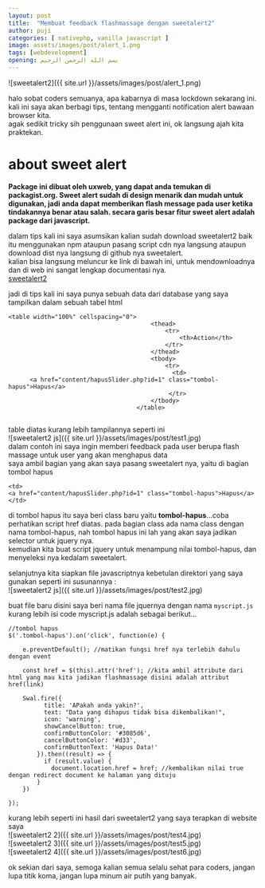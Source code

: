 ```yaml
---
layout: post
title:  "Membuat feedback flashmassage dengan sweetalert2"
author: puji
categories: [ nativephp, vanilla javascript ]
image: assets/images/post/alert_1.png
tags: [webdevelopment]
opening: بسم الله الرحمن الرحيم
---  
```

![sweetalert2]({{ site.url }}/assets/images/post/alert_1.png)  

halo sobat coders semuanya, apa kabarnya di masa lockdown sekarang ini.  
kali ini saya akan berbagi tips, tentang mengganti notification alert bawaan browser kita.  
agak sedikit tricky sih penggunaan sweet alert ini, ok langsung ajah kita praktekan.  

# about sweet alert  
**Package ini dibuat oleh uxweb, yang dapat anda temukan di packagist.org. Sweet alert sudah di design menarik dan mudah untuk digunakan, jadi anda dapat memberikan flash message pada user ketika tindakannya benar atau salah. secara garis besar fitur sweet alert adalah package dari javascript.**  

dalam tips kali ini saya asumsikan kalian sudah download sweetalert2 baik itu menggunakan npm ataupun pasang script cdn nya langsung ataupun download dist nya langsung di github nya sweetalert.  
kalian bisa langsung meluncur ke link di bawah ini, untuk mendownloadnya dan di web ini sangat lengkap documentasi nya.  
<a href="https://sweetalert2.github.io/">sweetalert2 </a>  

jadi di tips kali ini saya punya sebuah data dari database yang saya tampilkan dalam sebuah tabel html  

```
<table width="100%" cellspacing="0">
                                        <thead>
                                            <tr>
                                                <th>Action</th>
                                            </tr>
                                        </thead>
                                        <tbody>
                                            <tr> 
                                              <td>
      <a href="content/hapusSlider.php?id=1" class="tombol-hapus">Hapus</a>
                                             </tr>
                                        </tbody>
                                    </table>
                                
```
table diatas kurang lebih tampilannya seperti ini  
![sweetalert2 js]({{ site.url }}/assets/images/post/test1.jpg)  
dalam contoh ini saya ingin memberi feedback pada user berupa flash massage untuk user yang akan menghapus data  
saya ambil bagian yang akan saya pasang sweetalert nya, yaitu di bagian tombol hapus  
```
<td>
<a href="content/hapusSlider.php?id=1" class="tombol-hapus">Hapus</a>
</td>
```  
di tombol hapus itu saya beri class baru yaitu <b>tombol-hapus</b>...coba perhatikan script href diatas. pada bagian class ada nama class dengan nama tombol-hapus, nah tombol hapus ini lah yang akan saya jadikan selector untuk jquery nya.  
kemudian kita buat script jquery untuk menampung nilai tombol-hapus, dan menyeleksi nya kedalam sweetalert.  

selanjutnya kita siapkan file javascriptnya kebetulan direktori yang saya gunakan seperti ini susunannya :  
![sweetalert2 js]({{ site.url }}/assets/images/post/test2.jpg)  

buat file baru disini saya beri nama file jquernya dengan nama ```myscript.js```  
kurang lebih isi code myscript.js adalah sebagai berikut...  

```
//tombol hapus
$('.tombol-hapus').on('click', function(e) {

	e.preventDefault(); //matikan fungsi href nya terlebih dahulu dengan event

	const href = $(this).attr('href'); //kita ambil attribute dari html yang mau kita jadikan flashmassage disini adalah attribut href(link)

	Swal.fire({
		  title: 'APakah anda yakin?',
		  text: "Data yang dihapus tidak bisa dikembalikan!",
		  icon: 'warning',
		  showCancelButton: true,
		  confirmButtonColor: '#3085d6',
		  cancelButtonColor: '#d33',
		  confirmButtonText: 'Hapus Data!'
		}).then((result) => {
		  if (result.value) {
		  	document.location.href = href; //kembalikan nilai true dengan redirect document ke halaman yang dituju
  		}
	})

});  

```  

kurang lebih seperti ini hasil dari sweetalert2 yang saya terapkan di website saya  
![sweetalert2 2]({{ site.url }}/assets/images/post/test4.jpg)  
![sweetalert2 3]({{ site.url }}/assets/images/post/test5.jpg)  
![sweetalert2 4]({{ site.url }}/assets/images/post/test6.jpg)  

ok sekian dari saya, semoga kalian semua selalu sehat para coders, jangan lupa titik koma, jangan lupa minum air putih yang banyak.



